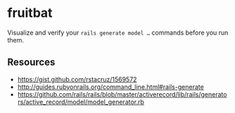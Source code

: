 # fruitbat

Visualize and verify your `rails generate model …` commands before you run them.


## Resources

- https://gist.github.com/rstacruz/1569572
- http://guides.rubyonrails.org/command_line.html#rails-generate
- https://github.com/rails/rails/blob/master/activerecord/lib/rails/generators/active_record/model/model_generator.rb

